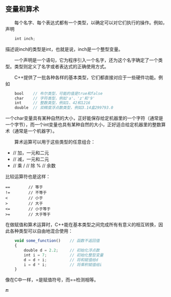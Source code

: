 ## 变量和算术

  每个名字、每个表达式都有一个类型，以确定可以对它们执行的操作。例如，声明

```javascript
    int inch;
```

描述说inch的类型是int，也就是说，inch是一个整型变量。

  一个声明是一个语句，它为程序引入一个名字，还为这个名字确定了一个类型。类型则定义了名字或者表达式的正确使用方式。

  C++提供了一批各种各样的基本类型，它们都直接对应于一些硬件功能。例如

```javascript
    bool    // 布尔类型，可能的值是true和false
    char    // 字符类型，例如'a'、'z'和'9'
    int     // 整数类型，例如1、42和1216
    double  // 双精度浮点数类型，例如3.14盒299793.0
```

一个char变量具有某种自然的大小，正好能保存给定机器里的一个字符（通常是一个字节），而一个int变量也具有某种自然的大小，正好适合给定机器里的整数算术（通常是一个机器字）。

  算术运算可以用于这些类型的任意组合：

* // 加，一元和二元
* // 减，一元和二元
* // 乘
  /        // 除
  %        // 余数

比较运算符也是这样：

```
==        // 等于
!=        // 不等于
<         // 小于
>         // 大于
<=        // 小于等于
>=        // 大于等于
```

在做赋值和算术运算时，C++能在基本类型之间完成所有有意义的相互转换，因此各种类型可以自由地混合使用：

```javascript
    void some_function()    // 函数不返回值
    {
        double d = 2.2;     // 初始化浮点数
        int i = 7;          // 初始化整型变量
        d = d + i;          // 将和赋值给d
        i = d * i;          // 将乘积赋值给i
    }
```

像在C中一样，=是赋值符号，而==检测相等。

🔚

